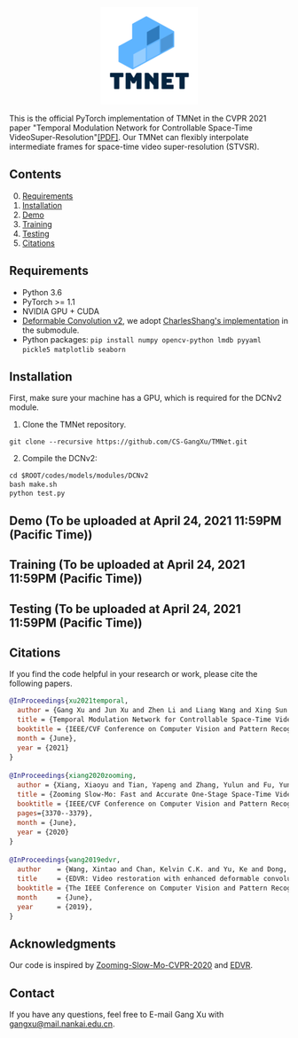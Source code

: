 <p align="center">
  <img src="./tmnet_logo.png" width="175">
</p>

This is the official PyTorch implementation of TMNet in the CVPR 2021 paper "Temporal Modulation Network for Controllable Space-Time VideoSuper-Resolution"[[PDF]](https://arxiv.org/pdf/2104.10642v1.pdf). Our TMNet can flexibly interpolate intermediate frames for space-time video super-resolution (STVSR). 

## Contents
0. [Requirements](#Requirements)
0. [Installation](#Installation)
0. [Demo](#Demo)
0. [Training](#Training)
0. [Testing](#Testing)
0. [Citations](#Citations)

## Requirements
- Python 3.6
- PyTorch >= 1.1
- NVIDIA GPU + CUDA
- [Deformable Convolution v2](https://arxiv.org/abs/1811.11168), we adopt [CharlesShang's implementation](https://github.com/CharlesShang/DCNv2) in the submodule.
- Python packages: ```pip install numpy opencv-python lmdb pyyaml pickle5 matplotlib seaborn```

## Installation
First, make sure your machine has a GPU, which is required for the DCNv2 module.

1. Clone the TMNet repository.
```Shell
git clone --recursive https://github.com/CS-GangXu/TMNet.git
```
2. Compile the DCNv2:
```Shell
cd $ROOT/codes/models/modules/DCNv2
bash make.sh
python test.py
```
## Demo (To be uploaded at April 24, 2021 11:59PM (Pacific Time))

## Training (To be uploaded at April 24, 2021 11:59PM (Pacific Time))

## Testing (To be uploaded at April 24, 2021 11:59PM (Pacific Time))

## Citations

If you find the code helpful in your research or work, please cite the following papers.

```BibTeX
@InProceedings{xu2021temporal,
  author = {Gang Xu and Jun Xu and Zhen Li and Liang Wang and Xing Sun and Mingming Cheng},
  title = {Temporal Modulation Network for Controllable Space-Time Video Super-Resolution},
  booktitle = {IEEE/CVF Conference on Computer Vision and Pattern Recognition (CVPR)},
  month = {June},
  year = {2021}
}

@InProceedings{xiang2020zooming,
  author = {Xiang, Xiaoyu and Tian, Yapeng and Zhang, Yulun and Fu, Yun and Allebach, Jan P. and Xu, Chenliang},
  title = {Zooming Slow-Mo: Fast and Accurate One-Stage Space-Time Video Super-Resolution},
  booktitle = {IEEE/CVF Conference on Computer Vision and Pattern Recognition (CVPR)},
  pages={3370--3379},
  month = {June},
  year = {2020}
}

@InProceedings{wang2019edvr,
  author    = {Wang, Xintao and Chan, Kelvin C.K. and Yu, Ke and Dong, Chao and Loy, Chen Change},
  title     = {EDVR: Video restoration with enhanced deformable convolutional networks},
  booktitle = {The IEEE Conference on Computer Vision and Pattern Recognition Workshops (CVPRW)},
  month     = {June},
  year      = {2019},
}
```

## Acknowledgments
Our code is inspired by [Zooming-Slow-Mo-CVPR-2020](https://github.com/Mukosame/Zooming-Slow-Mo-CVPR-2020) and [EDVR](https://github.com/xinntao/EDVR).

## Contact
If you have any questions, feel free to E-mail Gang Xu with gangxu@mail.nankai.edu.cn.

